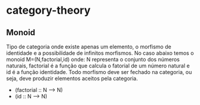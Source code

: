 # category-theory

## Monoid

Tipo de categoria onde existe apenas um elemento, o morfismo de identidade e a possibilidade de infinitos morfismos. No caso abaixo temos o monoid M=(N,factorial,id) onde: N representa o conjunto dos números naturais, factorial é a função que calcula o fatorial de um número natural e id é a função identidade. Todo morfismo deve ser fechado na categoria, ou seja, deve produzir elementos aceitos pela categoria.

- (factorial :: N ⟶ N)
- (id :: N ⟶ N)

